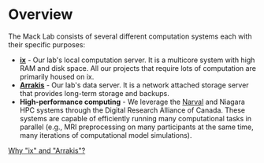 # Overview

The Mack Lab consists of several different computation systems each with their specific purposes:

* **[ix](ix.md)** - Our lab's local computation server. It is a multicore system with high RAM and disk space. All our projects that require lots of computation are primarily housed on ix.
* **[Arrakis](arrakis.md)** - Our lab's data server. It is a network attached storage server that provides long-term storage and backups.
* **High-performance computing** - We leverage the [Narval](narval.md) and Niagara HPC systems through the Digital Research Alliance of Canada. These systems are capable of efficiently running many computational tasks in parallel (e.g., MRI preprocessing on many participants at the same time, many iterations of computational model simulations).

[Why "ix" and "Arrakis"?](https://dune.fandom.com/wiki/List_of_planets)
